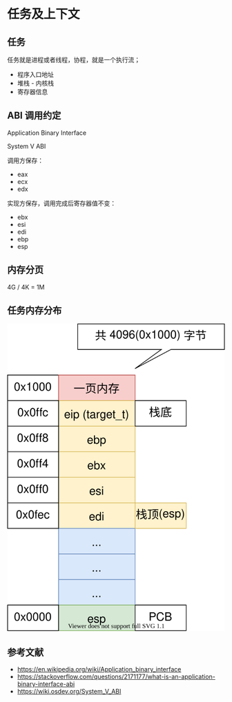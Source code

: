# 任务及上下文

## 任务

任务就是进程或者线程，协程，就是一个执行流；

- 程序入口地址
- 堆栈 - 内核栈
- 寄存器信息

## ABI 调用约定

Application Binary Interface

System V ABI

调用方保存：

- eax
- ecx
- edx

实现方保存，调用完成后寄存器值不变：

- ebx
- esi
- edi
- ebp
- esp

## 内存分页

4G / 4K = 1M

## 任务内存分布

![](./images/task_01.drawio.svg)

## 参考文献

- <https://en.wikipedia.org/wiki/Application_binary_interface>
- <https://stackoverflow.com/questions/2171177/what-is-an-application-binary-interface-abi>
- <https://wiki.osdev.org/System_V_ABI>
